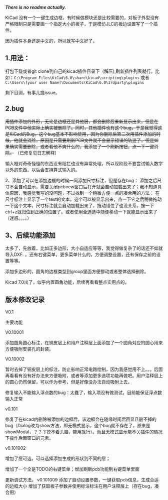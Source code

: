 ***There is no readme actually.***

KiCad 没有一个一键生成边框，有时候做模块还是比较需要的，对板子外型没有严格限制只是需要画一个指定大小的板子，于是模仿JLC的板边设置写了一个插件。

因为插件本身还是中文的，所以就写中文好了。

## 1.用法：

打包下载或者git clone到自己的kicad插件目录下（解压),刷新插件列表就行。比如：``C:\Program Files\KiCad\6.0\share\kicad\scripting\plugins``
或者 ``C:\Users\[your user Name]\Documents\KiCad\6.0\3rdparty\plugins``

剩下目测，有事儿提issue。

## 2.bug

~~用插件添加的外形，无论是边框还是其他层，都会删除后重新显示出来，但是在PCB文件中他实际上确实被删除了。同时，其他插件也有这个bug，于是我觉得这是KiCad的Bug。这个bug基本不影响使用，因为你删除后第二次用插件添加的时候，他就会消除，原因是只需要刷新PCB文件就不会显示错误的轨迹了，但是如果确实需要删除，或者看他不爽什么的，我添加了一个刷新按钮，点一下一键消除。~~    （已修复见日志解释）

输入框对奇奇怪怪的东西没有阻拦也没有异常处理，所以现阶段不要尝试输入数字以外的东西。以后会支持算式输入的。

2、添加了可以在添加边框的时候一同添加尺寸标注，但是存在bug：
添加之后尺寸不会自动显示，需要关闭pcbnew窗口后打开就会自动加载出来了；我不知道具体原因，我感觉我写的没问题，不过找到一个稍微方便一点的凑合用的方法：
在尺寸标注上显示了一个test的文本，这个可以被显示出来，点一下它之后稍微拖动一下这个文本，尺寸标注就会自动加载出来了，拖动错位了也没关系，按一下ctrl+z就归位到正确的位置了。或者使用全选选中随便移动一下就能显示出来了（迷惑。。。。）

## 3、后续功能添加

太多了，先放着，比如正多边形，大小自适应等等，我觉得做复杂了的话还不如就导入DXF. 。还有右键菜单，更多菜单什么的，方便调整设置，还有保存之前的设置等等。

添加多边形的，圆角的边框类型到group里面方便挪动或者整体选择删除。

Kicad 7.0出了，似乎内置圆角功能，后续再看看整点实用点的。

## 版本修改记录

V0.1

主要功能

V0.10001

添加圆角圆心标注，在铜皮层上和用户注释层上面添加了一个圆角对应的圆心用来方便吸附安装孔的封装。

V0.10002

暂时去掉了铜皮层上的标注，防止影响正常电路绘制，因为我感觉用不上。。。后面再看看有没有好办法来方便吸附，或者等添加更多选项功能再做吧。用户注释层上的圆心仍然保留，可以作为参考，但是好像没办法自动吸附上去。

修复输入不能输入浮点数的bug：太蠢了，输入项没有做测试，目前能保证浮点数输入正常

v0.101

修复了在kicad内删除被添加的边框后，该边框会在随缘时间后回显且删不掉的bug（Dialog改为show方法，即无模式显示，这个bug就不存在了，原来是showModal，？？？摸不着头脑，能用就行）。而且无模式显示能不关插件的情况下操作后面窗口的元素。

v0.101002

增加了层可选，可以选择添加生成的形状到不同的层；

增加了一个全是TODO的右键菜单；增加刷新pcb功能到右键菜单里面

更新调试方法。
v0.101009
添加了自动设置参数，一键获取pcb信息，生成合适的边框大小
增加了获取板子参数并使用标注标注在用户注释层上（存在bug，凑合用）

